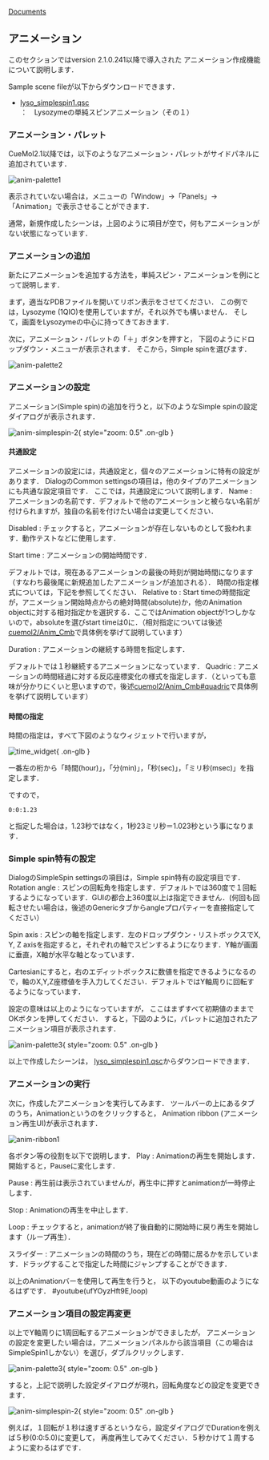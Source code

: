 [Documents](../../Documents)
## アニメーション
このセクションではversion 2.1.0.241以降で導入された
アニメーション作成機能について説明します．

Sample scene fileが以下からダウンロードできます．

*  [lyso_simplespin1.qsc](http://downloads.sourceforge.net/project/cuemol/sample-files/2.1.0.241/lyso_simplespin1.qsc)：　Lysozymeの単純スピンアニメーション（その１）

### アニメーション・パレット
CueMol2.1以降では，以下のようなアニメーション・パレットがサイドパネルに追加されています．

![anim-palette1](../../assets/images/cuemol2/Anim_Basic/anim-palette1.png)

表示されていない場合は，メニューの「Window」→「Panels」→「Animation」で表示させることができます．

通常，新規作成したシーンは，上図のように項目が空で，何もアニメーションがない状態になっています．

### アニメーションの追加
新たにアニメーションを追加する方法を，単純スピン・アニメーションを例にとって説明します．

まず，適当なPDBファイルを開いてリボン表示をさせてください．
この例では，Lysozyme (1QIO)を使用していますが，それ以外でも構いません．
そして，画面をLysozymeの中心に持ってきておきます．

次に，アニメーション・パレットの「＋」ボタンを押すと，
下図のようにドロップダウン・メニューが表示されます．
そこから，Simple spinを選びます．


![anim-palette2](../../assets/images/cuemol2/Anim_Basic/anim-palette2.png)


### アニメーションの設定
アニメーション(Simple spin)の追加を行うと，以下のようなSimple spinの設定ダイアログが表示されます．


![anim-simplespin-2](../../assets/images/cuemol2/Anim_Basic/anim-simplespin-2.png){ style="zoom: 0.5" .on-glb }


#### 共通設定
アニメーションの設定には，共通設定と，個々のアニメーションに特有の設定があります．
DialogのCommon settingsの項目は，他のタイプのアニメーションにも共通な設定項目です．
ここでは，共通設定について説明します．
Name
:   アニメーションの名前です．デフォルトで他のアニメーションと被らない名前が付けられますが，独自の名前を付けたい場合は変更してください．

Disabled
:   チェックすると，アニメーションが存在しないものとして扱われます．動作テストなどに使用します．

Start time
:   アニメーションの開始時間です．

デフォルトでは，現在あるアニメーションの最後の時刻が開始時間になります（すなわち最後尾に新規追加したアニメーションが追加される）．
時間の指定様式については，下記を参照してください．
Relative to
:   Start timeの時間指定が，アニメーション開始時点からの絶対時間(absolute)か，他のAnimation objectに対する相対指定かを選択する．ここではAnimation objectが1つしかないので，absoluteを選びstart timeは0に．（相対指定については後述[cuemol2/Anim_Cmb](../../cuemol2/Anim_Cmb)で具体例を挙げて説明しています）

Duration
:   アニメーションの継続する時間を指定します．

デフォルトでは１秒継続するアニメーションになっています．
Quadric
:   アニメーションの時間経過に対する反応座標変化の様式を指定します．（といっても意味が分かりにくいと思いますので，後述[cuemol2/Anim_Cmb#quadric](../../cuemol2/Anim_Cmb#quadric)で具体例を挙げて説明しています）


#### 時間の指定
時間の指定は，すべて下図のようなウィジェットで行いますが，

![time_widget](../../assets/images/cuemol2/Anim_Basic/time_widget.png){ .on-glb }

一番左の桁から「時間(hour)」，「分(min)」，「秒(sec)」，「ミリ秒(msec)」を指定します．

ですので，
```
0:0:1.23
```
と指定した場合は，1.23秒ではなく，1秒23ミリ秒＝1.023秒という事になります．

### Simple spin特有の設定
DialogのSimpleSpin settingsの項目は，Simple spin特有の設定項目です．
Rotation angle
:   スピンの回転角を指定します．デフォルトでは360度で１回転するようになっています．GUIの都合上360度以上は指定できません．(何回も回転させたい場合は，後述のGenericタブからangleプロパティーを直接指定してください）

Spin axis
:   スピンの軸を指定します．左のドロップダウン・リストボックスでX, Y, Z axisを指定すると，それぞれの軸でスピンするようになります．Y軸が画面に垂直，X軸が水平な軸となっています．

Cartesianにすると，右のエディットボックスに数値を指定できるようになるので，軸のX,Y,Z座標値を手入力してください．デフォルトではY軸周りに回転するようになっています．

設定の意味は以上のようになっていますが，
ここはまずすべて初期値のままでOKボタンを押してください．
すると，下図のように，パレットに追加されたアニメーション項目が表示されます．

![anim-palette3](../../assets/images/cuemol2/Anim_Basic/anim-palette3.png){ style="zoom: 0.5" .on-glb }


以上で作成したシーンは，
[lyso_simplespin1.qsc](http://downloads.sourceforge.net/project/cuemol/sample-files/2.1.0.241/lyso_simplespin1.qsc)からダウンロードできます．

### アニメーションの実行
次に，作成したアニメーションを実行してみます．
ツールバーの上にあるタブのうち，Animationというのをクリックすると，
Animation ribbon (アニメーション再生UI)が表示されます．

![anim-ribbon1](../../assets/images/cuemol2/Anim_Basic/anim-ribbon1.png)

各ボタン等の役割を以下で説明します．
Play
:   Animationの再生を開始します．開始すると，Pauseに変化します．

Pause
:   再生前は表示されていませんが，再生中に押すとanimationが一時停止します．

Stop
:   Animationの再生を中止します．

Loop
:   チェックすると，animationが終了後自動的に開始時に戻り再生を開始します（ループ再生）．

スライダー
:   アニメーションの時間のうち，現在どの時間に居るかを示しています．ドラッグすることで指定した時間にジャンプすることができます．


以上のAnimationバーを使用して再生を行うと，
以下のyoutube動画のようになるはずです．
#youtube(ufYOyzHft9E,loop)

### アニメーション項目の設定再変更
以上でY軸周りに1周回転するアニメーションができましたが，
アニメーションの設定を変更したい場合は，アニメーションパネルから該当項目（この場合はSimpleSpin1しかない）を選び，ダブルクリックします．

![anim-palette3](../../assets/images/cuemol2/Anim_Basic/anim-palette3.png){ style="zoom: 0.5" .on-glb }


すると，上記で説明した設定ダイアログが現れ，回転角度などの設定を変更できます．

![anim-simplespin-2](../../assets/images/cuemol2/Anim_Basic/anim-simplespin-2.png){ style="zoom: 0.5" .on-glb }


例えば，１回転が１秒は速すぎるというなら，設定ダイアログでDurationを例えば５秒(0:0:5.0)に変更して，
再度再生してみてください．５秒かけて１周するように変わるはずです．